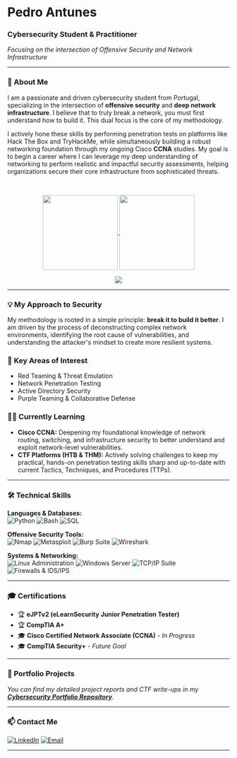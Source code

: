 # Pedro Antunes
### Cybersecurity Student & Practitioner
*Focusing on the intersection of Offensive Security and Network Infrastructure*

---

### 👋 About Me

I am a passionate and driven cybersecurity student from Portugal, specializing in the intersection of **offensive security** and **deep network infrastructure**. I believe that to truly break a network, you must first understand how to build it. This dual focus is the core of my methodology.

I actively hone these skills by performing penetration tests on platforms like Hack The Box and TryHackMe, while simultaneously building a robust networking foundation through my ongoing Cisco **CCNA** studies. My goal is to begin a career where I can leverage my deep understanding of networking to perform realistic and impactful security assessments, helping organizations secure their core infrastructure from sophisticated threats.

<br>

<p align="center">
  <a href="https://github.com/hallllow29">
    <img align="center" src="https://github-readme-stats.vercel.app/api?username=hallllow29&show_icons=true&theme=dracula&rank_icon=github" height="170px"/>
    <img align="center" src="https://github-readme-stats.vercel.app/api/top-langs/?username=hallllow29&layout=compact&theme=dracula" height="170px"/>
  </a>
</p>

<p align="center">
  <a href="https://github.com/ryo-ma/github-profile-trophy">
    <img src="https://github-profile-trophy.vercel.app/?username=hallllow29&theme=dracula&column=7"/>
  </a>
</p>

---

### 💡 My Approach to Security
My methodology is rooted in a simple principle: **break it to build it better**. I am driven by the process of deconstructing complex network environments, identifying the root cause of vulnerabilities, and understanding the attacker's mindset to create more resilient systems.

### 🎯 Key Areas of Interest
* Red Teaming & Threat Emulation
* Network Penetration Testing
* Active Directory Security
* Purple Teaming & Collaborative Defense

### 👨‍💻 Currently Learning
* **Cisco CCNA:** Deepening my foundational knowledge of network routing, switching, and infrastructure security to better understand and exploit network-level vulnerabilities.
* **CTF Platforms (HTB & THM):** Actively solving challenges to keep my practical, hands-on penetration testing skills sharp and up-to-date with current Tactics, Techniques, and Procedures (TTPs).

---

### 🛠️ Technical Skills
<p>
  <b>Languages & Databases:</b><br>
  <img src="https://img.shields.io/badge/Python-3776AB?style=for-the-badge&logo=python&logoColor=white" alt="Python" />
  <img src="https://img.shields.io/badge/Bash-4EAA25?style=for-the-badge&logo=gnubash&logoColor=white" alt="Bash" />
  <img src="https://img.shields.io/badge/SQL-4479A1?style=for-the-badge&logo=mysql&logoColor=white" alt="SQL" />
</p>
<p>
  <b>Offensive Security Tools:</b><br>
  <img src="https://img.shields.io/badge/Nmap-000000?style=for-the-badge&logo=nmap&logoColor=white" alt="Nmap" />
  <img src="https://img.shields.io/badge/Metasploit-DC2F24?style=for-the-badge&logo=metasploit&logoColor=white" alt="Metasploit" />
  <img src="https://img.shields.io/badge/Burp_Suite-FF7A00?style=for-the-badge&logo=burpsuite&logoColor=white" alt="Burp Suite" />
  <img src="https://img.shields.io/badge/Wireshark-1679A7?style=for-the-badge&logo=wireshark&logoColor=white" alt="Wireshark" />
</p>
<p>
  <b>Systems & Networking:</b><br>
  <img src="https://img.shields.io/badge/Linux_Administration-FCC624?style=for-the-badge&logo=linux&logoColor=black" alt="Linux Administration" />
  <img src="https://img.shields.io/badge/Windows_Server-0078D4?style=for-the-badge&logo=windows-server&logoColor=white" alt="Windows Server" />
  <img src="https://img.shields.io/badge/TCP/IP_Suite-000?style=for-the-badge" alt="TCP/IP Suite" />
  <img src="https://img.shields.io/badge/Firewalls_&_IDS/IPS-CF3C25?style=for-the-badge" alt="Firewalls & IDS/IPS" />
</p>

---

### 🎓 Certifications
* 🏆 **eJPTv2 (eLearnSecurity Junior Penetration Tester)**
* 🏆 **CompTIA A+**
* 🎓 **Cisco Certified Network Associate (CCNA)** - *In Progress*
* 🎓 **CompTIA Security+** - *Future Goal*

---

### 📂 Portfolio Projects

*You can find my detailed project reports and CTF write-ups in my **[Cybersecurity Portfolio Repository](https://github.com/hallllow29/cybersecurity-portfolio)**.*

---

### 📫 Contact Me

[![LinkedIn](https://img.shields.io/badge/LinkedIn-Pedro_Antunes-0077B5?style=for-the-badge&logo=linkedin&logoColor=white)](https://www.linkedin.com/in/pedro-antunes-286165254/)
[![Email](https://img.shields.io/badge/Email-Contact_Me-grey?style=for-the-badge&logo=maildotru&logoColor=white)](mailto:pdgant5@gmail.com)

---
